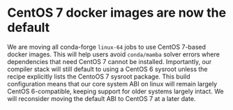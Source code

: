 # CentOS 7 docker images are now the default

We are moving all conda-forge `linux-64` jobs to use CentOS 7-based
docker images. This will help users avoid `conda/mamba` solver errors
where dependencies that need CentOS 7 cannot be installed. Importantly,
our compiler stack will still default to using a CentOS 6 sysroot unless
the recipe explicitly lists the CentoOS 7 sysroot package. This build
configuration means that our core system ABI on linux will remain
largely CentOS 6-compatible, keeping support for older systems largely
intact. We will reconsider moving the default ABI to CentOS 7 at a later
date.
